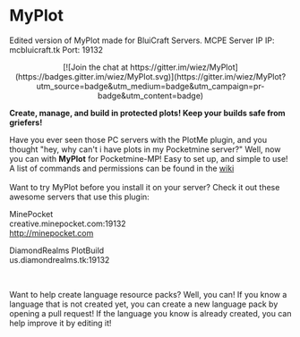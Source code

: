 MyPlot
======
Edited version of MyPlot made for BluiCraft Servers.
MCPE Server IP
IP: mcbluicraft.tk
Port: 19132

<center>
[![Join the chat at https://gitter.im/wiez/MyPlot](https://badges.gitter.im/wiez/MyPlot.svg)](https://gitter.im/wiez/MyPlot?utm_source=badge&utm_medium=badge&utm_campaign=pr-badge&utm_content=badge)
</center>


**Create, manage, and build in protected plots! Keep your builds safe from griefers!**

Have you ever seen those PC servers with the PlotMe plugin, and you thought "hey, why can't i have plots in my Pocketmine server?" Well, now you can with **MyPlot** for Pocketmine-MP! Easy to set up, and simple to use!
</br>
A list of commands and permissions can be found in the [wiki](https://github.com/wiez/MyPlot/wiki)
</br>
</br>
Want to try MyPlot before you install it on your server? Check it out these awesome servers that use this plugin:
<br>

MinePocket<br>
creative.minepocket.com:19132<br>
http://minepocket.com<br>

DiamondRealms PlotBuild<br>
us.diamondrealms.tk:19132<br>
<!-- Does not seem to be loading
[https://www.drpe.tk/](https://www.drpe.tk/)<br> 
-->



</br>

Want to help create language resource packs? Well, you can! If you know a language that is not created yet, you can create a new language pack by opening a pull request! If the language you know is already created, you can help improve it by editing it!
